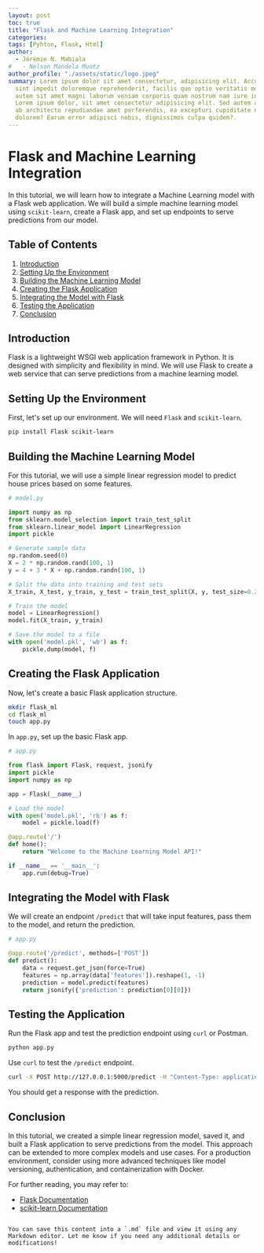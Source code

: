 ```yaml
---
layout: post
toc: true
title: "Flask and Machine Learning Integration"
categories: 
tags: [Pyhton, Flask, Html]
author:
  - Jérémie N. Mabiala
#   - Nelson Mandela Muntz
author_profile: "./assets/static/logo.jpeg"
summary: Lorem ipsum dolor sit amet consectetur, adipisicing elit. Accusamus 
  sint impedit doloremque reprehenderit, facilis quo optio veritatis molestias 
  autem sit amet magni laborum veniam corporis quam nostrum nam iure incidunt.
  Lorem ipsum dolor, sit amet consectetur adipisicing elit. Sed autem atque fuga quam 
  ab architecto repudiandae amet perferendis, ea excepturi cupiditate nisi
  dolorem? Earum error adipisci nobis, dignissimos culpa quidem?.
---
```

# Flask and Machine Learning Integration

In this tutorial, we will learn how to integrate a Machine Learning model with a Flask web application. We will build a simple machine learning model using `scikit-learn`, create a Flask app, and set up endpoints to serve predictions from our model.

## Table of Contents
1. [Introduction](#introduction)
2. [Setting Up the Environment](#setting-up-the-environment)
3. [Building the Machine Learning Model](#building-the-machine-learning-model)
4. [Creating the Flask Application](#creating-the-flask-application)
5. [Integrating the Model with Flask](#integrating-the-model-with-flask)
6. [Testing the Application](#testing-the-application)
7. [Conclusion](#conclusion)

## Introduction

Flask is a lightweight WSGI web application framework in Python. It is designed with simplicity and flexibility in mind. We will use Flask to create a web service that can serve predictions from a machine learning model.

## Setting Up the Environment

First, let's set up our environment. We will need `Flask` and `scikit-learn`.

```bash
pip install Flask scikit-learn
```

## Building the Machine Learning Model

For this tutorial, we will use a simple linear regression model to predict house prices based on some features.

```python
# model.py

import numpy as np
from sklearn.model_selection import train_test_split
from sklearn.linear_model import LinearRegression
import pickle

# Generate sample data
np.random.seed(0)
X = 2 * np.random.rand(100, 1)
y = 4 + 3 * X + np.random.randn(100, 1)

# Split the data into training and test sets
X_train, X_test, y_train, y_test = train_test_split(X, y, test_size=0.2, random_state=42)

# Train the model
model = LinearRegression()
model.fit(X_train, y_train)

# Save the model to a file
with open('model.pkl', 'wb') as f:
    pickle.dump(model, f)
```

## Creating the Flask Application

Now, let's create a basic Flask application structure.

```bash
mkdir flask_ml
cd flask_ml
touch app.py
```

In `app.py`, set up the basic Flask app.

```python
# app.py

from flask import Flask, request, jsonify
import pickle
import numpy as np

app = Flask(__name__)

# Load the model
with open('model.pkl', 'rb') as f:
    model = pickle.load(f)

@app.route('/')
def home():
    return "Welcome to the Machine Learning Model API!"

if __name__ == '__main__':
    app.run(debug=True)
```

## Integrating the Model with Flask

We will create an endpoint `/predict` that will take input features, pass them to the model, and return the prediction.

```python
# app.py

@app.route('/predict', methods=['POST'])
def predict():
    data = request.get_json(force=True)
    features = np.array(data['features']).reshape(1, -1)
    prediction = model.predict(features)
    return jsonify({'prediction': prediction[0][0]})
```

## Testing the Application

Run the Flask app and test the prediction endpoint using `curl` or Postman.

```bash
python app.py
```

Use `curl` to test the `/predict` endpoint.

```bash
curl -X POST http://127.0.0.1:5000/predict -H "Content-Type: application/json" -d '{"features": [1.5]}'
```

You should get a response with the prediction.

## Conclusion

In this tutorial, we created a simple linear regression model, saved it, and built a Flask application to serve predictions from the model. This approach can be extended to more complex models and use cases. For a production environment, consider using more advanced techniques like model versioning, authentication, and containerization with Docker.

For further reading, you may refer to:
- [Flask Documentation](https://flask.palletsprojects.com/)
- [scikit-learn Documentation](https://scikit-learn.org/stable/documentation.html)

```

You can save this content into a `.md` file and view it using any Markdown editor. Let me know if you need any additional details or modifications!